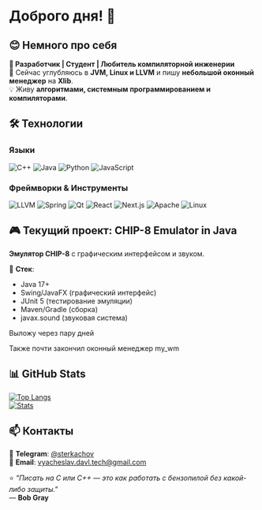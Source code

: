 # Доброго дня! 👋

## 😊 Немного про себя
**🚀 Разработчик | Студент | Любитель компиляторной инженерии**  
🌱 Сейчас углубляюсь в **JVM, Linux и LLVM** и пишу **небольшой оконный менеджер** на **Xlib**.  
💡 Живу **алгоритмами, системным программированием и компиляторами**.  

## 🛠️ Технологии
### Языки
![C++](https://img.shields.io/badge/-C++-00599C?logo=c%2B%2B&logoColor=white)
![Java](https://img.shields.io/badge/-Java-007396?logo=java&logoColor=white)
![Python](https://img.shields.io/badge/-Python-3776AB?logo=python&logoColor=white)
![JavaScript](https://img.shields.io/badge/-JavaScript-F7DF1E?logo=javascript&logoColor=black)

### Фреймворки & Инструменты
![LLVM](https://img.shields.io/badge/LLVM-IR-262D3A?logo=LLVM&logoColor=white)
![Spring](https://img.shields.io/badge/-Spring-6DB33F?logo=spring&logoColor=white)
![Qt](https://img.shields.io/badge/-Qt-41CD52?logo=qt&logoColor=white)
![React](https://img.shields.io/badge/-React-61DAFB?logo=react&logoColor=black)
![Next.js](https://img.shields.io/badge/-Next.js-000000?logo=next.js&logoColor=white)
![Apache](https://img.shields.io/badge/-Apache-D22128?logo=apache&logoColor=white)
![Linux](https://img.shields.io/badge/-Linux-FCC624?logo=linux&logoColor=black)

## 🎮 Текущий проект: CHIP-8 Emulator in Java

**Эмулятор CHIP-8** с графическим интерфейсом и звуком.

🔧 **Стек**:
- Java 17+
- Swing/JavaFX (графический интерфейс)
- JUnit 5 (тестирование эмуляции)
- Maven/Gradle (сборка)
- javax.sound (звуковая система)

Выложу через пару дней

Также почти закончил оконный менеджер my_wm

## 📊 GitHub Stats
[![Top Langs](https://github-readme-stats.vercel.app/api/top-langs/?username=Zestria&layout=compact&theme=dark&hide=html,css&cache_seconds=1800&rand=321)](https://github.com/Zestria)  
[![Stats](https://github-readme-stats.vercel.app/api?username=Zestria&show_icons=true&theme=dark&count_private=true)](https://github.com/Zestria)  

## 📫 Контакты
💬 **Telegram**: [@sterkachov](https://t.me/sterkachov)  
📧 **Email**: vyacheslav.davl.tech@gmail.com

⭐ *"Писать на C или C++ — это как работать с бензопилой без какой-либо защиты."*  
      — **Bob Gray**  
